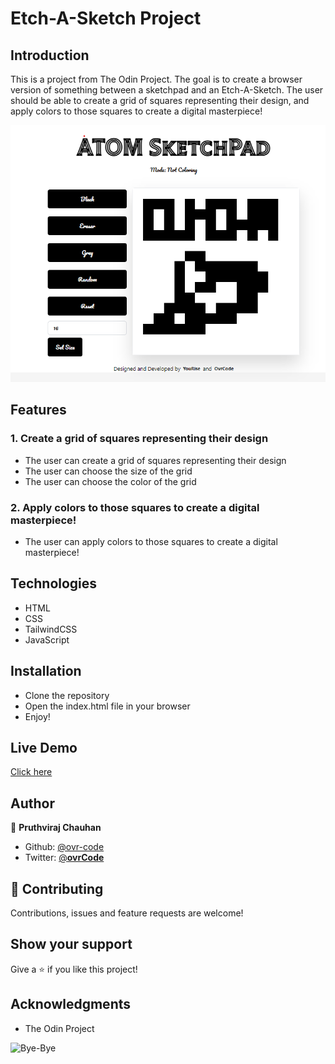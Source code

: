 # Etch-A-Sketch Project

## Introduction

This is a project from The Odin Project. The goal is to create a browser version of something between a sketchpad and an Etch-A-Sketch. The user should be able to create a grid of squares representing their design, and apply colors to those squares to create a digital masterpiece!

<!-- GIF  -->

![Etch-A-Sketch](image_atom_1.png)

## Features

### 1. Create a grid of squares representing their design

- The user can create a grid of squares representing their design
- The user can choose the size of the grid
- The user can choose the color of the grid

### 2. Apply colors to those squares to create a digital masterpiece!

- The user can apply colors to those squares to create a digital masterpiece!

## Technologies

- HTML
- CSS
- TailwindCSS
- JavaScript

## Installation

- Clone the repository
- Open the index.html file in your browser
- Enjoy!

## Live Demo

[Click here](https://raw.githack.com/ahmetbozaci/etch-a-sketch/master/index.html)

## Author

👤 **Pruthviraj Chauhan**

- Github: [@ovr-code](https://github.com/ovr-code)
- Twitter: [@**ovrCode**](https://twitter.com/__ovrCode__)

## 🤝 Contributing

Contributions, issues and feature requests are welcome!

## Show your support

Give a ⭐️ if you like this project!

## Acknowledgments

- The Odin Project

![Bye-Bye](https://media.giphy.com/media/Bht33KS4YXaHS5ABOP/giphy.gif)
